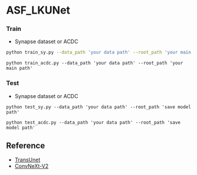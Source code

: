 # ASF_LKUNet
### Train

- Synapse dataset or ACDC

```bash
python train_sy.py --data_path 'your data path' --root_path 'your main path' 
```

```
python train_acdc.py --data_path 'your data path' --root_path 'your main path' 
```

### Test

- Synapse dataset or ACDC

```
python test_sy.py --data_path 'your data path' --root_path 'save model path' 
```

```
python test_acdc.py --data_path 'your data path' --root_path 'save model path' 
```



## Reference
* [TransUnet](https://github.com/Beckschen/TransUNet?utm_source=catalyzex.com)
* [ConvNeXt-V2](https://github.com/facebookresearch/ConvNeXt-V2)

